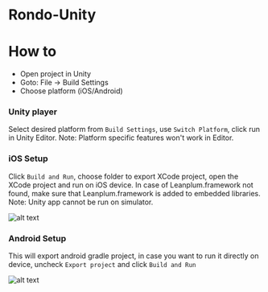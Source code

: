 # Rondo-Unity

# How to

* Open project in Unity
* Goto: File -> Build Settings
* Choose platform (iOS/Android)

### Unity player

Select desired platform from `Build Settings`, use `Switch Platform`, click run in Unity Editor.
Note: Platform specific features won't work in Editor.

### iOS Setup
Click `Build and Run`, choose folder to export XCode project, open the XCode project and run on iOS device.
In case of Leanplum.framework not found, make sure that Leanplum.framework is added to embedded libraries. 
Note: Unity app cannot be run on simulator.

![alt text](https://github.com/Leanplum/Rondo-Unity/blob/master/Screenshots/Screen%20Shot%202019-01-15%20at%2014.29.30.png "iOS Screenshot")

### Android Setup

This will export android gradle project, in case you want to run it directly on device, uncheck `Export project` and click `Build and Run`

![alt text](https://github.com/Leanplum/Rondo-Unity/blob/master/Screenshots/Screen%20Shot%202019-01-15%20at%2014.29.28.png "Android Screenshot")
